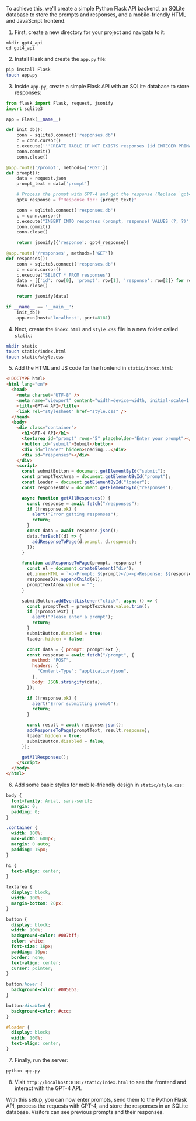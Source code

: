 To achieve this, we'll create a simple Python Flask API backend, an SQLite database to store the prompts and responses, and a mobile-friendly HTML and JavaScript frontend.

1. First, create a new directory for your project and navigate to it:

```
mkdir gpt4_api
cd gpt4_api
```

2. Install Flask and create the `app.py` file:

```sh
pip install Flask
touch app.py
```

3. Inside `app.py`, create a simple Flask API with an SQLite database to store responses:

```python
from flask import Flask, request, jsonify
import sqlite3

app = Flask(__name__)

def init_db():
    conn = sqlite3.connect('responses.db')
    c = conn.cursor()
    c.execute('''CREATE TABLE IF NOT EXISTS responses (id INTEGER PRIMARY KEY, prompt TEXT, response TEXT)''')
    conn.commit()
    conn.close()

@app.route('/prompt', methods=['POST'])
def prompt():
    data = request.json
    prompt_text = data['prompt']

    # Process the prompt with GPT-4 and get the response (Replace `gpt4_response` with actual GPT-4 API code)
    gpt4_response = f"Response for: {prompt_text}"

    conn = sqlite3.connect('responses.db')
    c = conn.cursor()
    c.execute("INSERT INTO responses (prompt, response) VALUES (?, ?)", (prompt_text, gpt4_response))
    conn.commit()
    conn.close()

    return jsonify({'response': gpt4_response})

@app.route('/responses', methods=['GET'])
def responses():
    conn = sqlite3.connect('responses.db')
    c = conn.cursor()
    c.execute("SELECT * FROM responses")
    data = [{'id': row[0], 'prompt': row[1], 'response': row[2]} for row in c.fetchall()]
    conn.close()

    return jsonify(data)

if __name__ == '__main__':
    init_db()
    app.run(host='localhost', port=8181)
```

4. Next, create the `index.html` and `style.css` file in a new folder called `static`:

```sh
mkdir static
touch static/index.html
touch static/style.css
```

5. Add the HTML and JS code for the frontend in `static/index.html`:

```html
<!DOCTYPE html>
<html lang="en">
  <head>
    <meta charset="UTF-8" />
    <meta name="viewport" content="width=device-width, initial-scale=1.0" />
    <title>GPT-4 API</title>
    <link rel="stylesheet" href="style.css" />
  </head>
  <body>
    <div class="container">
      <h1>GPT-4 API</h1>
      <textarea id="prompt" rows="5" placeholder="Enter your prompt"></textarea>
      <button id="submit">Submit</button>
      <div id="loader" hidden>Loading...</div>
      <div id="responses"></div>
    </div>
    <script>
      const submitButton = document.getElementById("submit");
      const promptTextArea = document.getElementById("prompt");
      const loader = document.getElementById("loader");
      const responsesDiv = document.getElementById("responses");

      async function getAllResponses() {
        const response = await fetch("/responses");
        if (!response.ok) {
          alert("Error getting responses");
          return;
        }
        const data = await response.json();
        data.forEach((d) => {
          addResponseToPage(d.prompt, d.response);
        });
      }

      function addResponseToPage(prompt, response) {
        const el = document.createElement("div");
        el.innerHTML = `<p>Prompt: ${prompt}</p><p>Response: ${response}</p>`;
        responsesDiv.appendChild(el);
        promptTextArea.value = "";
      }

      submitButton.addEventListener("click", async () => {
        const promptText = promptTextArea.value.trim();
        if (!promptText) {
          alert("Please enter a prompt");
          return;
        }
        submitButton.disabled = true;
        loader.hidden = false;

        const data = { prompt: promptText };
        const response = await fetch("/prompt", {
          method: "POST",
          headers: {
            "Content-Type": "application/json",
          },
          body: JSON.stringify(data),
        });

        if (!response.ok) {
          alert("Error submitting prompt");
          return;
        }

        const result = await response.json();
        addResponseToPage(promptText, result.response);
        loader.hidden = true;
        submitButton.disabled = false;
      });

      getAllResponses();
    </script>
  </body>
</html>
```

6. Add some basic styles for mobile-friendly design in `static/style.css`:

```css
body {
  font-family: Arial, sans-serif;
  margin: 0;
  padding: 0;
}

.container {
  width: 100%;
  max-width: 600px;
  margin: 0 auto;
  padding: 15px;
}

h1 {
  text-align: center;
}

textarea {
  display: block;
  width: 100%;
  margin-bottom: 20px;
}

button {
  display: block;
  width: 100%;
  background-color: #007bff;
  color: white;
  font-size: 16px;
  padding: 10px;
  border: none;
  text-align: center;
  cursor: pointer;
}

button:hover {
  background-color: #0056b3;
}

button:disabled {
  background-color: #ccc;
}

#loader {
  display: block;
  width: 100%;
  text-align: center;
}
```

7. Finally, run the server:

```sh
python app.py
```

8. Visit `http://localhost:8181/static/index.html` to see the frontend and interact with the GPT-4 API.

With this setup, you can now enter prompts, send them to the Python Flask API, process the requests with GPT-4, and store the responses in an SQLite database. Visitors can see previous prompts and their responses.
